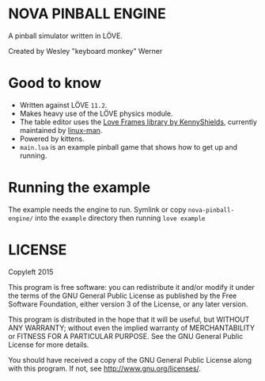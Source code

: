 # NOVA PINBALL ENGINE

A pinball simulator written in LÖVE.

Created by Wesley "keyboard monkey" Werner

# Good to know

+ Written against LÖVE `11.2`.
+ Makes heavy use of the LÖVE physics module.
+ The table editor uses the [Love Frames library by KennyShields](https://github.com/linux-man/LoveFrames), currently maintained by [linux-man](https://github.com/linux-man/).
+ Powered by kittens.
+ `main.lua` is an example pinball game that shows how to get up and running.

# Running the example

The example needs the engine to run. Symlink or copy `nova-pinball-engine/` into the `example` directory then running `love example`

# LICENSE

Copyleft 2015

This program is free software: you can redistribute it and/or modify
it under the terms of the GNU General Public License as published by
the Free Software Foundation, either version 3 of the License, or
any later version.

This program is distributed in the hope that it will be useful,
but WITHOUT ANY WARRANTY; without even the implied warranty of
MERCHANTABILITY or FITNESS FOR A PARTICULAR PURPOSE.  See the
GNU General Public License for more details.

You should have received a copy of the GNU General Public License
along with this program. If not, see http://www.gnu.org/licenses/.
